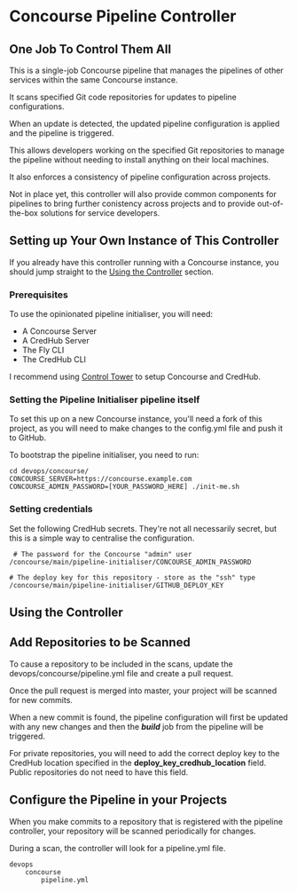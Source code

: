 # Concourse Pipeline Controller

## One Job To Control Them All

This is a single-job Concourse pipeline that manages the pipelines of other services within the same Concourse instance.

It scans specified Git code repositories for updates to pipeline configurations. 

When an update is detected, the updated pipeline configuration is applied and the pipeline is triggered.

This allows developers working on the specified Git repositories to manage the pipeline without needing to install anything on their local machines.

It also enforces a consistency of pipeline configuration across projects.

Not in place yet, this controller will also provide common components for pipelines to bring further conistency across projects and to provide out-of-the-box solutions for service developers.

## Setting up Your Own Instance of This Controller

If you already have this controller running with a Concourse instance, you should jump straight to the [Using the Controller](#setup_pipeline_controller) section.

### Prerequisites

To use the opinionated pipeline initialiser, you will need:

* A Concourse Server
* A CredHub Server
* The Fly CLI
* The CredHub CLI

I recommend using [Control Tower](https://github.com/EngineerBetter/control-tower) to setup Concourse and CredHub.

### Setting the Pipeline Initialiser pipeline itself

To set this up on a new Concourse instance, you'll need a fork of this project, as you will need to make changes to the config.yml file and push it to GitHub.

To bootstrap the pipeline initialiser, you need to run:

    cd devops/concourse/
    CONCOURSE_SERVER=https://concourse.example.com CONCOURSE_ADMIN_PASSWORD=[YOUR_PASSWORD_HERE] ./init-me.sh
  
### Setting credentials

Set the following CredHub secrets. They're not all necessarily secret, but this is a simple way to centralise the configuration.
    
     # The password for the Concourse "admin" user
    /concourse/main/pipeline-initialiser/CONCOURSE_ADMIN_PASSWORD  
    
    # The deploy key for this repository - store as the "ssh" type
    /concourse/main/pipeline-initialiser/GITHUB_DEPLOY_KEY         
        
<a name="setup_pipeline_controller"/>

## Using the Controller

## Add Repositories to be Scanned

To cause a repository to be included in the scans, update the devops/concourse/pipeline.yml file and create a pull request.

Once the pull request is merged into master, your project will be scanned for new commits. 

When a new commit is found, the pipeline configuration will first be updated with any new changes and then the ***build*** job from the pipeline will be triggered.
      
For private repositories, you will need to add the correct deploy key to the CredHub location specified in the **deploy_key_credhub_location** field. Public repositories do not need to have this field.

## Configure the Pipeline in your Projects

When you make commits to a repository that is registered with the pipeline controller, your repository will be scanned periodically for changes.

During a scan, the controller will look for a pipeline.yml file.

    devops
        concourse
            pipeline.yml

